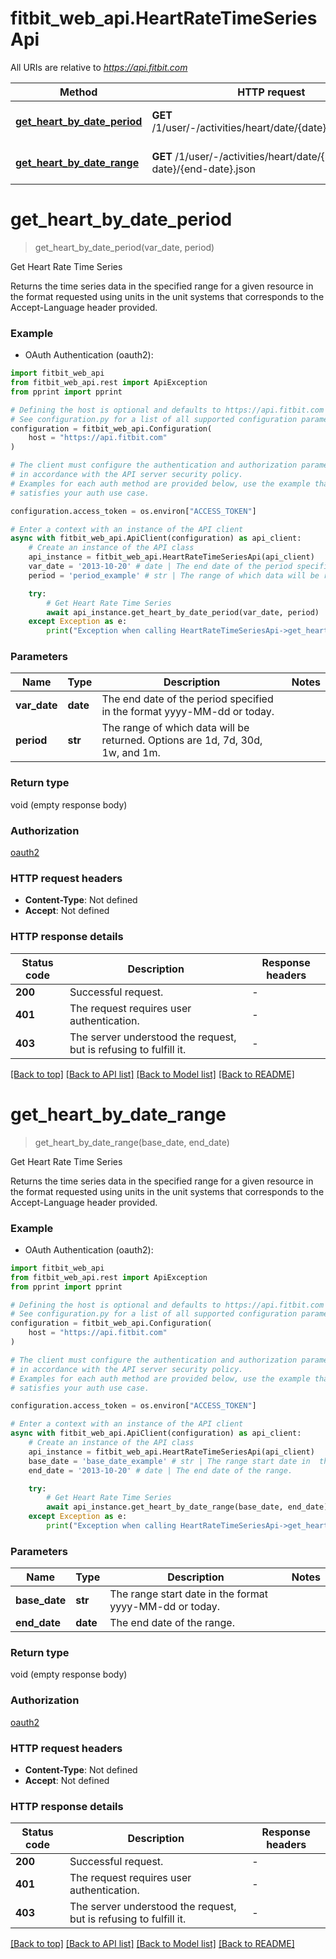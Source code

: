 # fitbit_web_api.HeartRateTimeSeriesApi

All URIs are relative to *https://api.fitbit.com*

| Method                                                                             | HTTP request                                                        | Description                |
| ---------------------------------------------------------------------------------- | ------------------------------------------------------------------- | -------------------------- |
| [**get_heart_by_date_period**](HeartRateTimeSeriesApi.md#get_heart_by_date_period) | **GET** /1/user/-/activities/heart/date/{date}/{period}.json        | Get Heart Rate Time Series |
| [**get_heart_by_date_range**](HeartRateTimeSeriesApi.md#get_heart_by_date_range)   | **GET** /1/user/-/activities/heart/date/{base-date}/{end-date}.json | Get Heart Rate Time Series |

# **get_heart_by_date_period**

> get_heart_by_date_period(var_date, period)

Get Heart Rate Time Series

Returns the time series data in the specified range for a given resource in the format requested using units in the unit systems that corresponds to the Accept-Language header provided.

### Example

- OAuth Authentication (oauth2):

```python
import fitbit_web_api
from fitbit_web_api.rest import ApiException
from pprint import pprint

# Defining the host is optional and defaults to https://api.fitbit.com
# See configuration.py for a list of all supported configuration parameters.
configuration = fitbit_web_api.Configuration(
    host = "https://api.fitbit.com"
)

# The client must configure the authentication and authorization parameters
# in accordance with the API server security policy.
# Examples for each auth method are provided below, use the example that
# satisfies your auth use case.

configuration.access_token = os.environ["ACCESS_TOKEN"]

# Enter a context with an instance of the API client
async with fitbit_web_api.ApiClient(configuration) as api_client:
    # Create an instance of the API class
    api_instance = fitbit_web_api.HeartRateTimeSeriesApi(api_client)
    var_date = '2013-10-20' # date | The end date of the period specified in the format yyyy-MM-dd or today.
    period = 'period_example' # str | The range of which data will be returned. Options are 1d, 7d, 30d, 1w, and 1m.

    try:
        # Get Heart Rate Time Series
        await api_instance.get_heart_by_date_period(var_date, period)
    except Exception as e:
        print("Exception when calling HeartRateTimeSeriesApi->get_heart_by_date_period: %s\n" % e)
```

### Parameters

| Name         | Type     | Description                                                                    | Notes |
| ------------ | -------- | ------------------------------------------------------------------------------ | ----- |
| **var_date** | **date** | The end date of the period specified in the format yyyy-MM-dd or today.        |
| **period**   | **str**  | The range of which data will be returned. Options are 1d, 7d, 30d, 1w, and 1m. |

### Return type

void (empty response body)

### Authorization

[oauth2](../README.md#oauth2)

### HTTP request headers

- **Content-Type**: Not defined
- **Accept**: Not defined

### HTTP response details

| Status code | Description                                                       | Response headers |
| ----------- | ----------------------------------------------------------------- | ---------------- |
| **200**     | Successful request.                                               | -                |
| **401**     | The request requires user authentication.                         | -                |
| **403**     | The server understood the request, but is refusing to fulfill it. | -                |

[[Back to top]](#) [[Back to API list]](../README.md#documentation-for-api-endpoints) [[Back to Model list]](../README.md#documentation-for-models) [[Back to README]](../README.md)

# **get_heart_by_date_range**

> get_heart_by_date_range(base_date, end_date)

Get Heart Rate Time Series

Returns the time series data in the specified range for a given resource in the format requested using units in the unit systems that corresponds to the Accept-Language header provided.

### Example

- OAuth Authentication (oauth2):

```python
import fitbit_web_api
from fitbit_web_api.rest import ApiException
from pprint import pprint

# Defining the host is optional and defaults to https://api.fitbit.com
# See configuration.py for a list of all supported configuration parameters.
configuration = fitbit_web_api.Configuration(
    host = "https://api.fitbit.com"
)

# The client must configure the authentication and authorization parameters
# in accordance with the API server security policy.
# Examples for each auth method are provided below, use the example that
# satisfies your auth use case.

configuration.access_token = os.environ["ACCESS_TOKEN"]

# Enter a context with an instance of the API client
async with fitbit_web_api.ApiClient(configuration) as api_client:
    # Create an instance of the API class
    api_instance = fitbit_web_api.HeartRateTimeSeriesApi(api_client)
    base_date = 'base_date_example' # str | The range start date in  the format yyyy-MM-dd or today.
    end_date = '2013-10-20' # date | The end date of the range.

    try:
        # Get Heart Rate Time Series
        await api_instance.get_heart_by_date_range(base_date, end_date)
    except Exception as e:
        print("Exception when calling HeartRateTimeSeriesApi->get_heart_by_date_range: %s\n" % e)
```

### Parameters

| Name          | Type     | Description                                             | Notes |
| ------------- | -------- | ------------------------------------------------------- | ----- |
| **base_date** | **str**  | The range start date in the format yyyy-MM-dd or today. |
| **end_date**  | **date** | The end date of the range.                              |

### Return type

void (empty response body)

### Authorization

[oauth2](../README.md#oauth2)

### HTTP request headers

- **Content-Type**: Not defined
- **Accept**: Not defined

### HTTP response details

| Status code | Description                                                       | Response headers |
| ----------- | ----------------------------------------------------------------- | ---------------- |
| **200**     | Successful request.                                               | -                |
| **401**     | The request requires user authentication.                         | -                |
| **403**     | The server understood the request, but is refusing to fulfill it. | -                |

[[Back to top]](#) [[Back to API list]](../README.md#documentation-for-api-endpoints) [[Back to Model list]](../README.md#documentation-for-models) [[Back to README]](../README.md)
